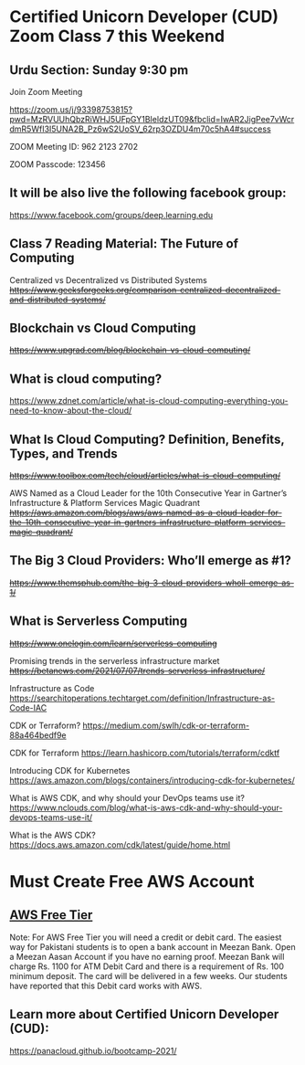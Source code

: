 # Certified Unicorn Developer (CUD) Zoom Class 7 this Weekend

## Urdu Section: Sunday 9:30 pm

Join Zoom Meeting

https://zoom.us/j/93398753815?pwd=MzRVUUhQbzRiWHJ5UFpGY1BIeldzUT09&fbclid=IwAR2JigPee7vWcrdmR5WfI3I5UNA2B_Pz6wS2UoSV_62rp3OZDU4m70c5hA4#success



ZOOM Meeting ID: 962 2123 2702

ZOOM Passcode: 123456


## It will be also live the following facebook group:

https://www.facebook.com/groups/deep.learning.edu


## Class 7 Reading Material: The Future of Computing

Centralized vs Decentralized vs Distributed Systems
~~https://www.geeksforgeeks.org/comparison-centralized-decentralized-and-distributed-systems/~~

## Blockchain vs Cloud Computing
~~https://www.upgrad.com/blog/blockchain-vs-cloud-computing/~~

## What is cloud computing?
https://www.zdnet.com/article/what-is-cloud-computing-everything-you-need-to-know-about-the-cloud/

## What Is Cloud Computing? Definition, Benefits, Types, and Trends
~~https://www.toolbox.com/tech/cloud/articles/what-is-cloud-computing/~~

AWS Named as a Cloud Leader for the 10th Consecutive Year in Gartner’s Infrastructure & Platform Services Magic Quadrant
~~https://aws.amazon.com/blogs/aws/aws-named-as-a-cloud-leader-for-the-10th-consecutive-year-in-gartners-infrastructure-platform-services-magic-quadrant/~~

## The Big 3 Cloud Providers: Who’ll emerge as #1?
~~https://www.themsphub.com/the-big-3-cloud-providers-wholl-emerge-as-1/~~

## What is Serverless Computing
~~https://www.onelogin.com/learn/serverless-computing~~

Promising trends in the serverless infrastructure market
~~https://betanews.com/2021/07/07/trends-serverless-infrastructure/~~

Infrastructure as Code
https://searchitoperations.techtarget.com/definition/Infrastructure-as-Code-IAC

CDK or Terraform?
https://medium.com/swlh/cdk-or-terraform-88a464bedf9e

CDK for Terraform
https://learn.hashicorp.com/tutorials/terraform/cdktf

Introducing CDK for Kubernetes
https://aws.amazon.com/blogs/containers/introducing-cdk-for-kubernetes/

What is AWS CDK, and why should your DevOps teams use it?
https://www.nclouds.com/blog/what-is-aws-cdk-and-why-should-your-devops-teams-use-it/

What is the AWS CDK?
https://docs.aws.amazon.com/cdk/latest/guide/home.html


# Must Create Free AWS Account

## [AWS Free Tier](https://aws.amazon.com/free/)

Note: For AWS Free Tier you will need a credit or debit card. The easiest way for Pakistani students is to open a bank account in Meezan Bank. Open a Meezan Aasan Account if you have no earning proof. Meezan Bank will charge Rs. 1100 for ATM Debit Card and there is a requirement of Rs. 100 minimum deposit. The card will be delivered in a few weeks. Our students have reported that this Debit card works with AWS.


## Learn more about Certified Unicorn Developer (CUD):
https://panacloud.github.io/bootcamp-2021/
